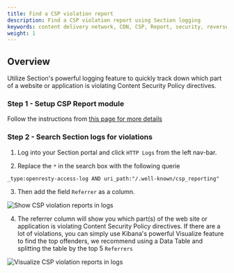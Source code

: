 ```yaml
---
title: Find a CSP violation report
description: Find a CSP violation report using Section logging
keywords: content delivery network, CDN, CSP, Report, security, reverse proxies, proxy, proxy template
weight: 1
---
```


## Overview

Utilize Section's powerful logging feature to quickly track down which part of a website or application is violating Content Security Policy directives. 

### Step 1 - Setup CSP Report module

Follow the instructions from [this page for more details](/docs/modules/csp-report/add-csp-report-to-your-proxystack/)

### Step 2 - Search Section logs for violations

1. Log into your Section portal and click `HTTP Logs` from the left nav-bar. 

2. Replace the `*` in the search box with the following querie
```
_type:openresty-access-log AND uri_path:"/.well-known/csp_reporting"
```
3. Then add the field `Referrer` as a column. 

![Show CSP violation reports in logs](/docs/images/csp-reporting-logging.png)

4. The referrer column will show you which part(s) of the web site or application is violating Content Security Policy directives. If there are a lot of violations, you can simply use Kibana's powerful Visualize feature to find the top offenders, we recommend using a Data Table and splitting the table by the top 5 `Referrers`

![Visualize CSP violation reports in logs](/docs/images/csp-reporting-logging2.png)